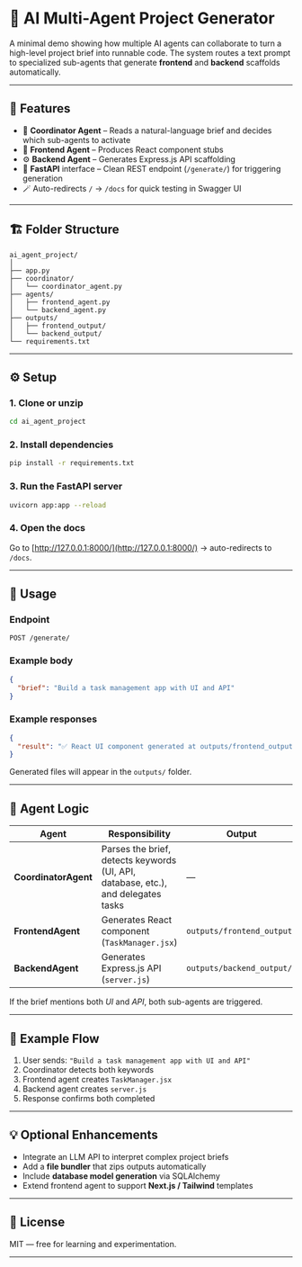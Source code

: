 # 🧠 AI Multi-Agent Project Generator

A minimal demo showing how multiple AI agents can collaborate to turn a high-level project brief into runnable code.
The system routes a text prompt to specialized sub-agents that generate **frontend** and **backend** scaffolds automatically.

---

## 🚀 Features

* 🤖 **Coordinator Agent** – Reads a natural-language brief and decides which sub-agents to activate
* 🎨 **Frontend Agent** – Produces React component stubs
* ⚙️ **Backend Agent** – Generates Express.js API scaffolding
* 🧩 **FastAPI** interface – Clean REST endpoint (`/generate/`) for triggering generation
* 🪄 Auto-redirects `/` → `/docs` for quick testing in Swagger UI

---

## 🏗️ Folder Structure

```
ai_agent_project/
│
├── app.py
├── coordinator/
│   └── coordinator_agent.py
├── agents/
│   ├── frontend_agent.py
│   └── backend_agent.py
├── outputs/
│   ├── frontend_output/
│   └── backend_output/
└── requirements.txt
```

---

## ⚙️ Setup

### 1. Clone or unzip

```bash
cd ai_agent_project
```

### 2. Install dependencies

```bash
pip install -r requirements.txt
```

### 3. Run the FastAPI server

```bash
uvicorn app:app --reload
```

### 4. Open the docs

Go to [http://127.0.0.1:8000/](http://127.0.0.1:8000/) → auto-redirects to `/docs`.

---

## 💬 Usage

### Endpoint

`POST /generate/`

### Example body

```json
{
  "brief": "Build a task management app with UI and API"
}
```

### Example responses

```json
{
  "result": "✅ React UI component generated at outputs/frontend_output/TaskManager.jsx | ✅ Express API generated at outputs/backend_output/server.js"
}
```

Generated files will appear in the `outputs/` folder.

---

## 🧩 Agent Logic

| Agent                | Responsibility                                                                    | Output                     |
| -------------------- | --------------------------------------------------------------------------------- | -------------------------- |
| **CoordinatorAgent** | Parses the brief, detects keywords (UI, API, database, etc.), and delegates tasks | —                          |
| **FrontendAgent**    | Generates React component (`TaskManager.jsx`)                                     | `outputs/frontend_output/` |
| **BackendAgent**     | Generates Express.js API (`server.js`)                                            | `outputs/backend_output/`  |

If the brief mentions both *UI* and *API*, both sub-agents are triggered.

---

## 🧠 Example Flow

1. User sends: `"Build a task management app with UI and API"`
2. Coordinator detects both keywords
3. Frontend agent creates `TaskManager.jsx`
4. Backend agent creates `server.js`
5. Response confirms both completed

---

## 💡 Optional Enhancements

* Integrate an LLM API to interpret complex project briefs
* Add a **file bundler** that zips outputs automatically
* Include **database model generation** via SQLAlchemy
* Extend frontend agent to support **Next.js / Tailwind** templates

---

## 📜 License

MIT — free for learning and experimentation.

---